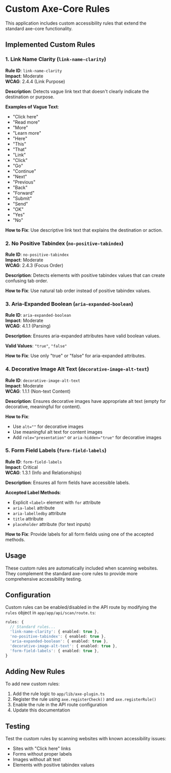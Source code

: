 # Custom Axe-Core Rules

This application includes custom accessibility rules that extend the standard axe-core functionality.

## Implemented Custom Rules

### 1. Link Name Clarity (`link-name-clarity`)
**Rule ID**: `link-name-clarity`  
**Impact**: Moderate  
**WCAG**: 2.4.4 (Link Purpose)

**Description**: Detects vague link text that doesn't clearly indicate the destination or purpose.

**Examples of Vague Text**:
- "Click here"
- "Read more"
- "More"
- "Learn more"
- "Here"
- "This"
- "That"
- "Link"
- "Click"
- "Go"
- "Continue"
- "Next"
- "Previous"
- "Back"
- "Forward"
- "Submit"
- "Send"
- "OK"
- "Yes"
- "No"

**How to Fix**: Use descriptive link text that explains the destination or action.

### 2. No Positive Tabindex (`no-positive-tabindex`)
**Rule ID**: `no-positive-tabindex`  
**Impact**: Moderate  
**WCAG**: 2.4.3 (Focus Order)

**Description**: Detects elements with positive tabindex values that can create confusing tab order.

**How to Fix**: Use natural tab order instead of positive tabindex values.

### 3. Aria-Expanded Boolean (`aria-expanded-boolean`)
**Rule ID**: `aria-expanded-boolean`  
**Impact**: Moderate  
**WCAG**: 4.1.1 (Parsing)

**Description**: Ensures aria-expanded attributes have valid boolean values.

**Valid Values**: `"true"`, `"false"`

**How to Fix**: Use only "true" or "false" for aria-expanded attributes.

### 4. Decorative Image Alt Text (`decorative-image-alt-text`)
**Rule ID**: `decorative-image-alt-text`  
**Impact**: Moderate  
**WCAG**: 1.1.1 (Non-text Content)

**Description**: Ensures decorative images have appropriate alt text (empty for decorative, meaningful for content).

**How to Fix**: 
- Use `alt=""` for decorative images
- Use meaningful alt text for content images
- Add `role="presentation"` or `aria-hidden="true"` for decorative images

### 5. Form Field Labels (`form-field-labels`)
**Rule ID**: `form-field-labels`  
**Impact**: Critical  
**WCAG**: 1.3.1 (Info and Relationships)

**Description**: Ensures all form fields have accessible labels.

**Accepted Label Methods**:
- Explicit `<label>` element with `for` attribute
- `aria-label` attribute
- `aria-labelledby` attribute
- `title` attribute
- `placeholder` attribute (for text inputs)

**How to Fix**: Provide labels for all form fields using one of the accepted methods.

## Usage

These custom rules are automatically included when scanning websites. They complement the standard axe-core rules to provide more comprehensive accessibility testing.

## Configuration

Custom rules can be enabled/disabled in the API route by modifying the `rules` object in `app/app/api/scan/route.ts`:

```typescript
rules: {
  // Standard rules...
  'link-name-clarity': { enabled: true },
  'no-positive-tabindex': { enabled: true },
  'aria-expanded-boolean': { enabled: true },
  'decorative-image-alt-text': { enabled: true },
  'form-field-labels': { enabled: true },
}
```

## Adding New Rules

To add new custom rules:

1. Add the rule logic to `app/lib/axe-plugin.ts`
2. Register the rule using `axe.registerCheck()` and `axe.registerRule()`
3. Enable the rule in the API route configuration
4. Update this documentation

## Testing

Test the custom rules by scanning websites with known accessibility issues:

- Sites with "Click here" links
- Forms without proper labels
- Images without alt text
- Elements with positive tabindex values
